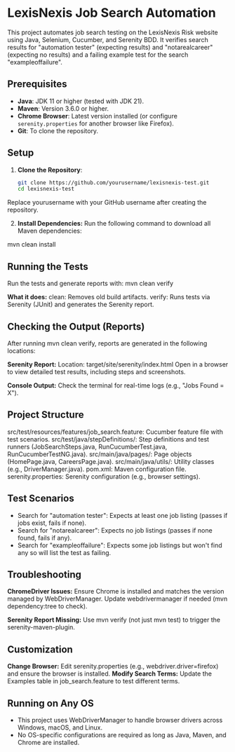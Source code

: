 # LexisNexis Job Search Automation

This project automates job search testing on the LexisNexis Risk website using Java, Selenium, Cucumber, and Serenity BDD. It verifies search results for "automation tester" (expecting results) and "notarealcareer" (expecting no results) and a failing example test for the search "exampleoffailure".

## Prerequisites
- **Java**: JDK 11 or higher (tested with JDK 21).
- **Maven**: Version 3.6.0 or higher.
- **Chrome Browser**: Latest version installed (or configure `serenity.properties` for another browser like Firefox).
- **Git**: To clone the repository.

## Setup
1. **Clone the Repository**:
   ```bash
   git clone https://github.com/yourusername/lexisnexis-test.git
   cd lexisnexis-test
Replace yourusername with your GitHub username after creating the repository.

2. **Install Dependencies:** Run the following command to download all Maven dependencies:

mvn clean install

## Running the Tests
Run the tests and generate reports with:
mvn clean verify

**What it does:**
clean: Removes old build artifacts.
verify: Runs tests via Serenity (JUnit) and generates the Serenity report.


## Checking the Output (Reports)
After running mvn clean verify, reports are generated in the following locations:

**Serenity Report:**
Location: target/site/serenity/index.html
Open in a browser to view detailed test results, including steps and screenshots.

**Console Output:** Check the terminal for real-time logs (e.g., "Jobs Found = X").

## Project Structure
src/test/resources/features/job_search.feature: Cucumber feature file with test scenarios.
src/test/java/stepDefinitions/: Step definitions and test runners (JobSearchSteps.java, RunCucumberTest.java, RunCucumberTestNG.java).
src/main/java/pages/: Page objects (HomePage.java, CareersPage.java).
src/main/java/utils/: Utility classes (e.g., DriverManager.java).
pom.xml: Maven configuration file.
serenity.properties: Serenity configuration (e.g., browser settings).

## Test Scenarios
- Search for "automation tester": Expects at least one job listing (passes if jobs exist, fails if none).
- Search for "notarealcareer": Expects no job listings (passes if none found, fails if any).
- Search for "exampleoffailure": Expects some job listings but won't find any so will list the test as failing.

## Troubleshooting
**ChromeDriver Issues:** Ensure Chrome is installed and matches the version managed by WebDriverManager. Update webdrivermanager if needed (mvn dependency:tree to check).

**Serenity Report Missing:** Use mvn verify (not just mvn test) to trigger the serenity-maven-plugin.

## Customization
**Change Browser:** Edit serenity.properties (e.g., webdriver.driver=firefox) and ensure the browser is installed.
**Modify Search Terms:** Update the Examples table in job_search.feature to test different terms.


## Running on Any OS
- This project uses WebDriverManager to handle browser drivers across Windows, macOS, and Linux.
- No OS-specific configurations are required as long as Java, Maven, and Chrome are installed.
